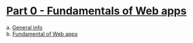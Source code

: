 # [Part 0 - Fundamentals of Web apps](https://fullstackopen.com/en/part0)

a. [General info](https://fullstackopen.com/en/part0/general_info)  
b. [Fundamental of Web apps](https://fullstackopen.com/en/part0/fundamentals_of_web_apps)
